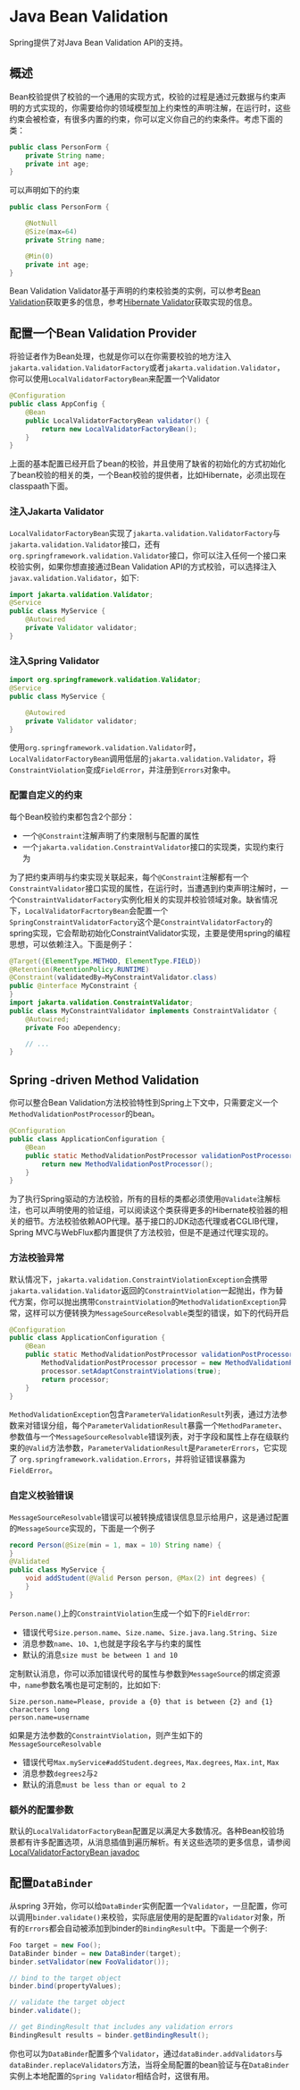 # Java Bean Validation
Spring提供了对Java Bean Validation API的支持。
## 概述
Bean校验提供了校验的一个通用的实现方式，校验的过程是通过元数据与约束声明的方式实现的，你需要给你的领域模型加上约束性的声明注解，在运行时，这些约束会被检查，有很多内置的约束，你可以定义你自己的约束条件。考虑下面的类：
```java
public class PersonForm {
	private String name;
	private int age;
}
```
可以声明如下的约束
```java
public class PersonForm {

	@NotNull
	@Size(max=64)
	private String name;

	@Min(0)
	private int age;
}
```
Bean Validation Validator基于声明的约束校验类的实例，可以参考[Bean Validation](https://beanvalidation.org/)获取更多的信息，参考[Hibernate Validator](https://hibernate.org/validator/)获取实现的信息。
## 配置一个Bean Validation Provider
将验证者作为Bean处理，也就是你可以在你需要校验的地方注入`jakarta.validation.ValidatorFactory`或者`jakarta.validation.Validator`，你可以使用`LocalValidatorFactoryBean`来配置一个Validator
```java
@Configuration
public class AppConfig {
	@Bean
	public LocalValidatorFactoryBean validator() {
		return new LocalValidatorFactoryBean();
	}
}
```
上面的基本配置已经开启了bean的校验，并且使用了缺省的初始化的方式初始化了bean校验的相关的类，一个Bean校验的提供者，比如Hibernate，必须出现在classpaath下面。
### 注入Jakarta Validator
`LocalValidatorFactoryBean`实现了`jakarta.validation.ValidatorFactory`与`jakarta.validation.Validator`接口，还有`org.springframework.validation.Validator`接口，你可以注入任何一个接口来校验实例，如果你想直接通过Bean Validation API的方式校验，可以选择注入`javax.validation.Validator`，如下:
```java
import jakarta.validation.Validator;
@Service
public class MyService {
	@Autowired
	private Validator validator;
}
```
### 注入Spring Validator
```java
import org.springframework.validation.Validator;
@Service
public class MyService {

	@Autowired
	private Validator validator;
}
```
使用`org.springframework.validation.Validator`时，`LocalValidatorFactoryBean`调用低层的`jakarta.validation.Validator`，将`ConstraintViolation`变成`FieldError`，并注册到`Errors`对象中。
### 配置自定义的约束
每个Bean校验约束都包含2个部分：
- 一个`@Constraint`注解声明了约束限制与配置的属性
- 一个`jakarta.validation.ConstraintValidator`接口的实现类，实现约束行为

为了把约束声明与约束实现关联起来，每个`@Constraint`注解都有一个`ConstraintValidator`接口实现的属性，在运行时，当遭遇到约束声明注解时，一个`ConstraintValidatorFactory`实例化相关的实现并校验领域对象。缺省情况下，`LocalValidatorFacrtoryBean`会配置一个`SpringConstraintValidatorFactory`这个是`ConstraintValidatorFactory`的spring实现，它会帮助初始化ConstraintValidator实现，主要是使用spring的编程思想，可以依赖注入。下面是例子：
```java
@Target({ElementType.METHOD, ElementType.FIELD})
@Retention(RetentionPolicy.RUNTIME)
@Constraint(validatedBy=MyConstraintValidator.class)
public @interface MyConstraint {
}
import jakarta.validation.ConstraintValidator;
public class MyConstraintValidator implements ConstraintValidator {
	@Autowired;
	private Foo aDependency;

	// ...
}
```
## Spring -driven Method Validation
你可以整合Bean Validation方法校验特性到Spring上下文中，只需要定义一个`MethodValidationPostProcessor`的bean。
```java
@Configuration
public class ApplicationConfiguration {
	@Bean
	public static MethodValidationPostProcessor validationPostProcessor() {
		return new MethodValidationPostProcessor();
	}
}
```
为了执行Spring驱动的方法校验，所有的目标的类都必须使用`@Validate`注解标注，也可以声明使用的验证组，可以阅读这个类获得更多的Hibernate校验器的相关的细节。方法校验依赖AOP代理。基于接口的JDK动态代理或者CGLIB代理，Spring MVC与WebFlux都内置提供了方法校验，但是不是通过代理实现的。
### 方法校验异常
默认情况下，`jakarta.validation.ConstraintViolationException`会携带`jakarta.validation.Validator`返回的`ConstraintViolation`一起抛出，作为替代方案，你可以抛出携带`ConstraintViolation`的`MethodValidationException`异常，这样可以方便转换为`MessageSourceResolvable`类型的错误，如下的代码开启
```java
@Configuration
public class ApplicationConfiguration {
	@Bean
	public static MethodValidationPostProcessor validationPostProcessor() {
		MethodValidationPostProcessor processor = new MethodValidationPostProcessor();
		processor.setAdaptConstraintViolations(true);
		return processor;
	}
}
```
`MethodValidationException`包含`ParameterValidationResult`列表，通过方法参数来对错误分组，每个`ParameterValidationResult`暴露一个`MethodParameter`、参数值与一个`MessageSourceResolvable`错误列表，对于字段和属性上存在级联约束的`@Valid`方法参数，`ParameterValidationResult`是`ParameterErrors`，它实现了 `org.springframework.validation.Errors`，并将验证错误暴露为`FieldError`。
### 自定义校验错误
`MessageSourceResolvable`错误可以被转换成错误信息显示给用户，这是通过配置的`MessageSource`实现的，下面是一个例子
```java
record Person(@Size(min = 1, max = 10) String name) {
}
@Validated
public class MyService {
	void addStudent(@Valid Person person, @Max(2) int degrees) {
	}
}
```
`Person.name()`上的`ConstraintViolation`生成一个如下的`FieldError`:
- 错误代号`Size.person.name`、`Size.name`、`Size.java.lang.String`、`Size`
- 消息参数`name`、`10`、`1`,也就是字段名字与约束的属性
- 默认的消息`size must be between 1 and 10`

定制默认消息，你可以添加错误代号的属性与参数到`MessageSource`的绑定资源中，`name`参数名嘴也是可定制的，比如如下:
```
Size.person.name=Please, provide a {0} that is between {2} and {1} characters long
person.name=username
```
如果是方法参数的`ConstraintViolation`，则产生如下的`MessageSourceResolvable`
- 错误代号`Max.myService#addStudent.degrees`, `Max.degrees`, `Max.int`, `Max`
- 消息参数`degrees2`与`2`
- 默认的消息`must be less than or equal to 2`

### 额外的配置参数
默认的`LocalValidatorFactoryBean`配置足以满足大多数情况。各种Bean校验场景都有许多配置选项，从消息插值到遍历解析。有关这些选项的更多信息，请参阅 [LocalValidatorFactoryBean javadoc](https://docs.spring.io/spring-framework/docs/6.2.0/javadoc-api/org/springframework/validation/beanvalidation/LocalValidatorFactoryBean.html)
## 配置`DataBinder`
从spring 3开始，你可以给`DataBinder`实例配置一个`Validator`，一旦配置，你可以调用`binder.validate()`来校验，实际底层使用的是配置的`Validator`对象，所有的`Errors`都会自动被添加到binder的`BindingResult`中。下面是一个例子:
```java
Foo target = new Foo();
DataBinder binder = new DataBinder(target);
binder.setValidator(new FooValidator());

// bind to the target object
binder.bind(propertyValues);

// validate the target object
binder.validate();

// get BindingResult that includes any validation errors
BindingResult results = binder.getBindingResult();
```
你也可以为`DataBinder`配置多个`Validator`，通过`dataBinder.addValidators`与`dataBinder.replaceValidators`方法，当将全局配置的bean验证与在`DataBinder`实例上本地配置的`Spring Validator`相结合时，这很有用。